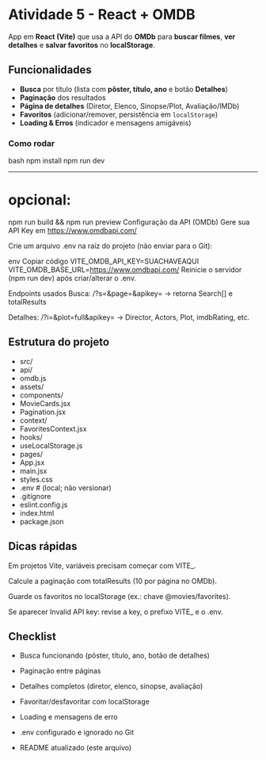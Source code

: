 # Atividade 5 - React + OMDB

App em **React (Vite)** que usa a API do **OMDb** para **buscar filmes**, **ver detalhes** e **salvar favoritos** no **localStorage**.

## Funcionalidades

- **Busca** por título (lista com **pôster, título, ano** e botão **Detalhes**)
- **Paginação** dos resultados
- **Página de detalhes** (Diretor, Elenco, Sinopse/Plot, Avaliação/IMDb)
- **Favoritos** (adicionar/remover, persistência em `localStorage`)
- **Loading & Erros** (indicador e mensagens amigáveis)


### Como rodar 

bash
npm install
npm run dev

---

# opcional:
npm run build && npm run preview
Configuração da API (OMDb)
Gere sua API Key em https://www.omdbapi.com/

Crie um arquivo .env na raiz do projeto (não enviar para o Git):

env
Copiar código
VITE_OMDB_API_KEY=SUACHAVEAQUI
VITE_OMDB_BASE_URL=https://www.omdbapi.com/
Reinicie o servidor (npm run dev) após criar/alterar o .env.

Endpoints usados
Busca: /?s=<termo>&page=<n>&apikey=<KEY> → retorna Search[] e totalResults

Detalhes: /?i=<imdbID>&plot=full&apikey=<KEY> → Director, Actors, Plot, imdbRating, etc.

## Estrutura do projeto


- src/
-  api/
-    omdb.js
-  assets/
-  components/
-    MovieCards.jsx
-    Pagination.jsx
-  context/
-    FavoritesContext.jsx
-  hooks/
-    useLocalStorage.js
-  pages/
-  App.jsx
-  main.jsx
-  styles.css
- .env            # (local; não versionar)
- .gitignore
- eslint.config.js
- index.html
- package.json


## Dicas rápidas

Em projetos Vite, variáveis precisam começar com VITE_.

Calcule a paginação com totalResults (10 por página no OMDb).

Guarde os favoritos no localStorage (ex.: chave @movies/favorites).

Se aparecer Invalid API key: revise a key, o prefixo VITE_ e o .env.

## Checklist
- Busca funcionando (pôster, título, ano, botão de detalhes)

- Paginação entre páginas

- Detalhes completos (diretor, elenco, sinopse, avaliação)

- Favoritar/desfavoritar com localStorage

- Loading e mensagens de erro

- .env configurado e ignorado no Git

- README atualizado (este arquivo)


